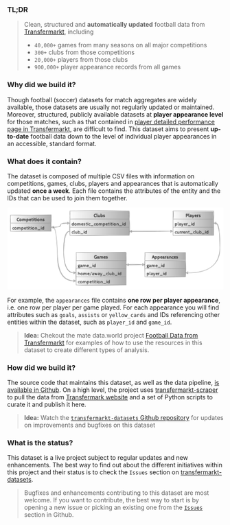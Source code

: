 ### TL;DR
> Clean, structured and **automatically updated** football data from [Transfermarkt](https://www.transfermarkt.co.uk/), including
> * `40,000+` games from many seasons on all major competitions
> * `300+` clubs from those competitions
> * `20,000+` players from those clubs
> * `900,000+` player appearance records from all games

### Why did we build it?
Though football (soccer) datasets for match aggregates are widely available, those datasets are usually not regularly updated or maintained. Moreover, structured, publicly available datasets at **player appearance level** for those matches, such as that contained in [player detailed performance page in Transfermarkt](https://www.transfermarkt.co.uk/sergio-aguero/leistungsdaten/spieler/26399), are difficult to find. This dataset aims to present **up-to-date** football data down to the level of individual player appearances in an accessible, standard format.

### What does it contain?
The dataset is composed of multiple CSV files with information on competitions, games, clubs, players and appearances that is automatically updated **once a week**. Each file contains the attributes of the entity and the IDs that can be used to join them together.

![diagram](https://github.com/dcaribou/transfermarkt-datasets/blob/master/diagram.png?raw=true)

For example, the `appearances` file contains **one row per player appearance**, i.e. one row per player per game played. For each appearance you will find attributes such as `goals`, `assists` or `yellow_cards` and IDs referencing other entities within the dataset, such as `player_id` and `game_id`.
> **Idea:** Chekout the mate data.world project [Football Data from Transfermarkt](https://data.world/dcereijo/player-scores-demo) for examples of how to use the resources in this dataset to create different types of analysis.

### How did we build it?
The source code that maintains this dataset, as well as the data pipeline, [is available in Github](https://github.com/dcaribou/transfermarkt-datasets). On a high level, the project uses [transfermarkt-scraper](https://github.com/dcaribou/transfermarkt-scraper) to pull the data from [Transfermark website](https://www.transfermarkt.co.uk/) and a set of Python scripts to curate it and publish it here.

> **Idea:** Watch the [`transfermarkt-datasets` Github repository](https://github.com/dcaribou/transfermarkt-datasets) for updates on improvements and bugfixes on this dataset

### What is the status?
This dataset is a live project subject to regular updates and new enhancements. The best way to find out about the different initiatives within this project and their status is to check the `Issues` section on [transfermarkt-datasets](https://github.com/dcaribou/transfermarkt-datasets/issues).

> Bugfixes and enhancements contributing to this dataset are most welcome. If you want to contribute, the best way to start is by opening a new issue or picking an existing one from the [`Issues`](https://github.com/dcaribou/transfermarkt-datasets/issues) section in Github.
